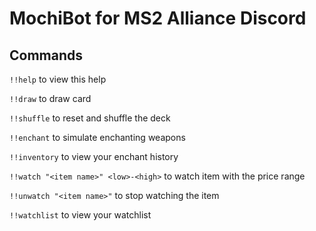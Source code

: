 # MochiBot for MS2 Alliance Discord

## Commands

`!!help` to view this help

`!!draw` to draw card

`!!shuffle` to reset and shuffle the deck

`!!enchant` to simulate enchanting weapons

`!!inventory` to view your enchant history

`!!watch "<item name>" <low>-<high>` to watch item with the price range

`!!unwatch "<item name>"` to stop watching the item

`!!watchlist` to view your watchlist

